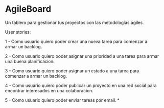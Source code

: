 # AgileBoard
Un tablero para gestionar tus proyectos con las metodologías ágiles.

User stories:

1 - Como usuario quiero poder crear una nueva tarea para comenzar a armar un backlog.

2 - Como usuario quiero poder asignar una prioridad a una tarea para armar una buena planificacion.

3 - Como usuario quiero poder asignar un estado a una tarea para comenzar a armar un backlog.

4 - Como usuario quiero poder publicar un proyecto en una red social para encontrar interesados en una colaboracion.

5 - Como usuario quiero poder enviar tareas por email. *




